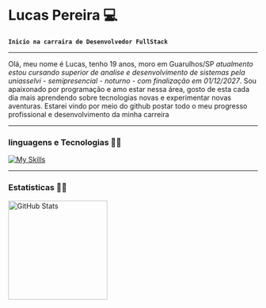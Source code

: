 # Lucas Pereira 💻

**`Inicio na carraira de Desenvolvedor FullStack`**

---

 Olá, meu nome é Lucas, tenho 19 anos, moro em Guarulhos/SP 
*atualmento estou cursando superior de analise e desenvolvimento de sistemas pela uniasselvi - semipresencial - noturno - com finalização em 01/12/2027*.
 Sou apaixonado por programação e amo estar nessa área, gosto de esta cada dia mais aprendendo sobre tecnologias novas e experimentar novas aventuras.
Estarei vindo por meio do github postar todo o meu progresso profissional e desenvolvimento da minha carreira

---


### linguagens e Tecnologias 👨‍💻

[![My Skills](https://skillicons.dev/icons?i=js,html,css,cpp,py)](https://skillicons.dev)

---

### Estatisticas 👨‍💻
 
<img 
      align="left" 
      alt="GitHub Stats" 
      height="200" 
      src="https://github-readme-stats.vercel.app/api/top-langs/?username=LucasPereira1212&theme=tokyonight&layout=compact&custom_title=Tecnologias&langs_count=9" 
  />




<!--
**LucasPereira1212/LucasPereira1212** is a ✨ _special_ ✨ repository because its `README.md` (this file) appears on your GitHub profile.

Here are some ideas to get you started:

- 🔭 I’m currently working on ...
- 🌱 I’m currently learning ...
- 👯 I’m looking to collaborate on ...
- 🤔 I’m looking for help with ...
- 💬 Ask me about ...
- 📫 How to reach me: ...
- 😄 Pronouns: ...
- ⚡ Fun fact: ...
-->
